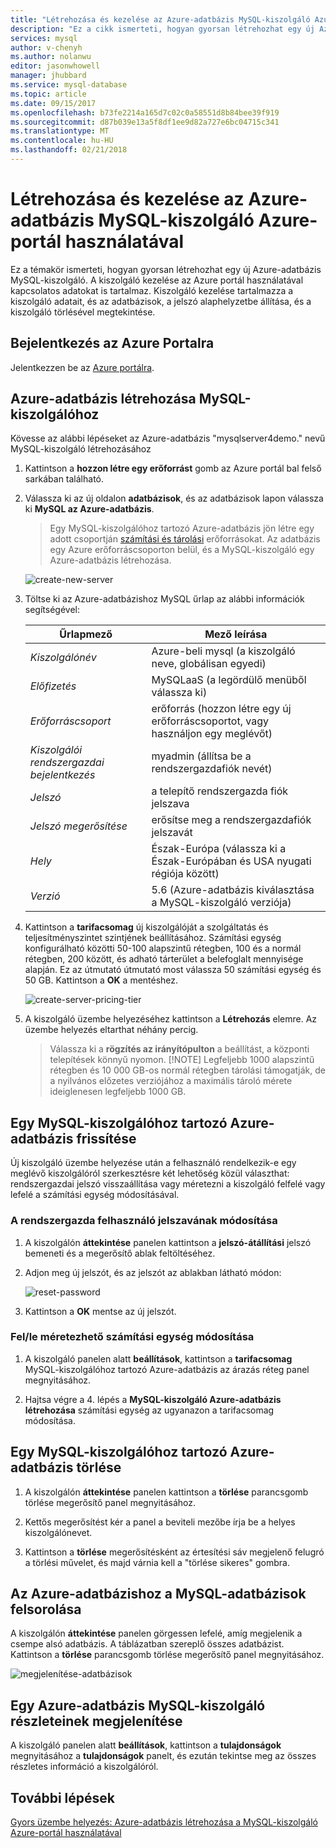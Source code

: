 ```yaml
---
title: "Létrehozása és kezelése az Azure-adatbázis MySQL-kiszolgáló Azure-portál használatával |} Microsoft Docs"
description: "Ez a cikk ismerteti, hogyan gyorsan létrehozhat egy új Azure-adatbázist a MySQL-kiszolgáló és az Azure portál használatával kiszolgáló kezeléséhez."
services: mysql
author: v-chenyh
ms.author: nolanwu
editor: jasonwhowell
manager: jhubbard
ms.service: mysql-database
ms.topic: article
ms.date: 09/15/2017
ms.openlocfilehash: b73fe2214a165d7c02c0a58551d8b84bee39f919
ms.sourcegitcommit: d87b039e13a5f8df1ee9d82a727e6bc04715c341
ms.translationtype: MT
ms.contentlocale: hu-HU
ms.lasthandoff: 02/21/2018
---
```

# <a name="create-and-manage-azure-database-for-mysql-server-using-azure-portal"></a>Létrehozása és kezelése az Azure-adatbázis MySQL-kiszolgáló Azure-portál használatával
Ez a témakör ismerteti, hogyan gyorsan létrehozhat egy új Azure-adatbázis MySQL-kiszolgáló. A kiszolgáló kezelése az Azure portál használatával kapcsolatos adatokat is tartalmaz. Kiszolgáló kezelése tartalmazza a kiszolgáló adatait, és az adatbázisok, a jelszó alaphelyzetbe állítása, és a kiszolgáló törlésével megtekintése.

## <a name="log-in-to-the-azure-portal"></a>Bejelentkezés az Azure Portalra
Jelentkezzen be az [Azure portálra](https://portal.azure.com).

## <a name="create-an-azure-database-for-mysql-server"></a>Azure-adatbázis létrehozása MySQL-kiszolgálóhoz
Kövesse az alábbi lépéseket az Azure-adatbázis "mysqlserver4demo." nevű MySQL-kiszolgáló létrehozásához

1. Kattintson a **hozzon létre egy erőforrást** gomb az Azure portál bal felső sarkában található.

2. Válassza ki az új oldalon **adatbázisok**, és az adatbázisok lapon válassza ki **MySQL az Azure-adatbázis**.

    > Egy MySQL-kiszolgálóhoz tartozó Azure-adatbázis jön létre egy adott csoportján [számítási és tárolási](./concepts-compute-unit-and-storage.md) erőforrásokat. Az adatbázis egy Azure erőforráscsoporton belül, és a MySQL-kiszolgáló egy Azure-adatbázis létrehozása.

   ![create-new-server](./media/howto-create-manage-server-portal/create-new-server.png)

3. Töltse ki az Azure-adatbázishoz MySQL űrlap az alábbi információk segítségével:

    | **Űrlapmező** | **Mező leírása** |
    |----------------|-----------------------|
    | *Kiszolgálónév* | Azure-beli mysql (a kiszolgáló neve, globálisan egyedi) |
    | *Előfizetés* | MySQLaaS (a legördülő menüből válassza ki) |
    | *Erőforráscsoport* | erőforrás (hozzon létre egy új erőforráscsoportot, vagy használjon egy meglévőt) |
    | *Kiszolgálói rendszergazdai bejelentkezés* | myadmin (állítsa be a rendszergazdafiók nevét) |
    | *Jelszó* | a telepítő rendszergazda fiók jelszava |
    | *Jelszó megerősítése* | erősítse meg a rendszergazdafiók jelszavát |
    | *Hely* | Észak-Európa (válassza ki a Észak-Európában és USA nyugati régiója között) |
    | *Verzió* | 5.6 (Azure-adatbázis kiválasztása a MySQL-kiszolgáló verziója) |

4. Kattintson a **tarifacsomag** új kiszolgálóját a szolgáltatás és teljesítményszintet szintjének beállításához. Számítási egység konfigurálható közötti 50-100 alapszintű rétegben, 100 és a normál rétegben, 200 között, és adható tárterület a belefoglalt mennyisége alapján. Ez az útmutató útmutató most válassza 50 számítási egység és 50 GB. Kattintson a **OK** a mentéshez.

   ![create-server-pricing-tier](./media/howto-create-manage-server-portal/create-server-pricing-tier.png)

5. A kiszolgáló üzembe helyezéséhez kattintson a **Létrehozás** elemre. Az üzembe helyezés eltarthat néhány percig.

    > Válassza ki a **rögzítés az irányítópulton** a beállítást, a központi telepítések könnyű nyomon.
    > [!NOTE]
    > Legfeljebb 1000 alapszintű rétegben és 10 000 GB-os normál rétegben tárolási támogatják, de a nyilvános előzetes verziójához a maximális tároló mérete ideiglenesen legfeljebb 1000 GB.</Include>

## <a name="update-an-azure-database-for-mysql-server"></a>Egy MySQL-kiszolgálóhoz tartozó Azure-adatbázis frissítése
Új kiszolgáló üzembe helyezése után a felhasználó rendelkezik-e egy meglévő kiszolgálóról szerkesztésre két lehetőség közül választhat: rendszergazdai jelszó visszaállítása vagy méretezni a kiszolgáló felfelé vagy lefelé a számítási egység módosításával.

### <a name="change-the-administrator-user-password"></a>A rendszergazda felhasználó jelszavának módosítása
1. A kiszolgálón **áttekintése** panelen kattintson a **jelszó-átállítási** jelszó bemeneti és a megerősítő ablak feltöltéséhez.

2. Adjon meg új jelszót, és az jelszót az ablakban látható módon:

   ![reset-password](./media/howto-create-manage-server-portal/reset-password.png)

3. Kattintson a **OK** mentse az új jelszót.

### <a name="scale-updown-by-changing-compute-units"></a>Fel/le méretezhető számítási egység módosítása

1. A kiszolgáló panelen alatt **beállítások**, kattintson a **tarifacsomag** MySQL-kiszolgálóhoz tartozó Azure-adatbázis az árazás réteg panel megnyitásához.

2. Hajtsa végre a 4. lépés a **MySQL-kiszolgáló Azure-adatbázis létrehozása** számítási egység az ugyanazon a tarifacsomag módosítása.

## <a name="delete-an-azure-database-for-mysql-server"></a>Egy MySQL-kiszolgálóhoz tartozó Azure-adatbázis törlése

1. A kiszolgálón **áttekintése** panelen kattintson a **törlése** parancsgomb törlése megerősítő panel megnyitásához.

2. Kettős megerősítést kér a panel a beviteli mezőbe írja be a helyes kiszolgálónevet.

3. Kattintson a **törlése** megerősítésként az értesítési sáv megjelenő felugró a törlési művelet, és majd várnia kell a "törlése sikeres" gombra.

## <a name="list-the-azure-database-for-mysql-databases"></a>Az Azure-adatbázishoz a MySQL-adatbázisok felsorolása
A kiszolgálón **áttekintése** panelen görgessen lefelé, amíg megjelenik a csempe alsó adatbázis. A táblázatban szereplő összes adatbázist. Kattintson a **törlése** parancsgomb törlése megerősítő panel megnyitásához.

   ![megjelenítése-adatbázisok](./media/howto-create-manage-server-portal/show-databases.png)

## <a name="show-details-of-an-azure-database-for-mysql-server"></a>Egy Azure-adatbázis MySQL-kiszolgáló részleteinek megjelenítése
A kiszolgáló panelen alatt **beállítások**, kattintson a **tulajdonságok** megnyitásához a **tulajdonságok** panelt, és ezután tekintse meg az összes részletes információ a kiszolgálóról.

## <a name="next-steps"></a>További lépések

[Gyors üzembe helyezés: Azure-adatbázis létrehozása a MySQL-kiszolgáló Azure-portál használatával](./quickstart-create-mysql-server-database-using-azure-portal.md)